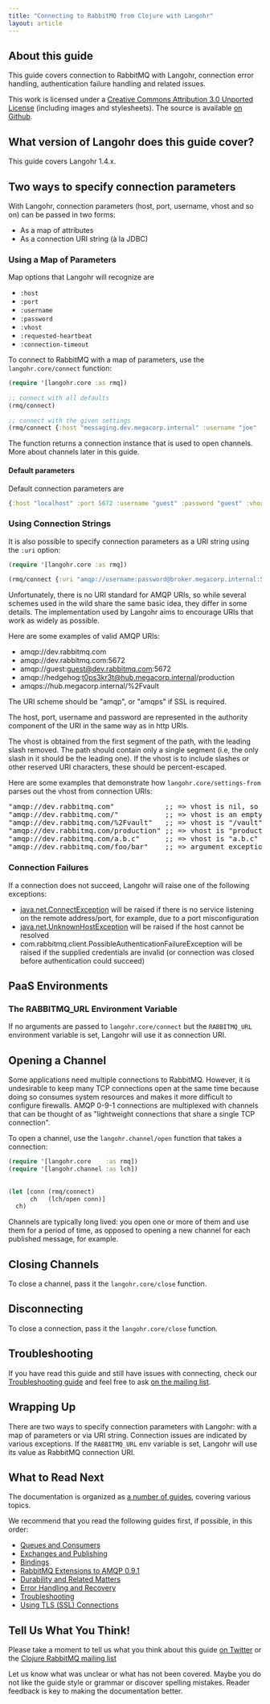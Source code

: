 ```yaml
---
title: "Connecting to RabbitMQ from Clojure with Langohr"
layout: article
---
```


## About this guide

This guide covers connection to RabbitMQ with Langohr, connection error handling, authentication failure handling and related issues.

This work is licensed under a <a rel="license" href="http://creativecommons.org/licenses/by/3.0/">Creative Commons Attribution 3.0 Unported License</a>
(including images and stylesheets). The source is available [on Github](https://github.com/clojurewerkz/langohr.docs).


## What version of Langohr does this guide cover?

This guide covers Langohr 1.4.x.



## Two ways to specify connection parameters

With Langohr, connection parameters (host, port, username, vhost and so on) can be passed in two forms:

 * As a map of attributes
 * As a connection URI string (à la JDBC)


### Using a Map of Parameters

Map options that Langohr will recognize are

 * `:host`
 * `:port`
 * `:username`
 * `:password`
 * `:vhost`
 * `:requested-heartbeat`
 * `:connection-timeout`

To connect to RabbitMQ with a map of parameters, use the `langohr.core/connect` function:

``` clojure
(require '[langohr.core :as rmq])
 
;; connect with all defaults
(rmq/connect)
 
;; connect with the given settings
(rmq/connect {:host "messaging.dev.megacorp.internal" :username "joe" :password "t0ps3krEt"})
```

The function returns a connection instance that is used to open channels. More about channels later in this guide.


#### Default parameters

Default connection parameters are

``` clojure
{:host "localhost" :port 5672 :username "guest" :password "guest" :vhost "/"}
```


### Using Connection Strings

It is also possible to specify connection parameters as a URI string using the `:uri` option:

``` clojure
(require '[langohr.core :as rmq])
 
(rmq/connect {:uri "amqp://username:password@broker.megacorp.internal:5672/development"})
```


Unfortunately, there is no URI standard for AMQP URIs, so while several schemes used in the wild share the same basic idea, they differ in some details.
The implementation used by Langohr aims to encourage URIs that work as widely as possible.

Here are some examples of valid AMQP URIs:

 * amqp://dev.rabbitmq.com
 * amqp://dev.rabbitmq.com:5672
 * amqp://guest:guest@dev.rabbitmq.com:5672
 * amqp://hedgehog:t0ps3kr3t@hub.megacorp.internal/production
 * amqps://hub.megacorp.internal/%2Fvault

The URI scheme should be "amqp", or "amqps" if SSL is required.

The host, port, username and password are represented in the authority component of the URI in the same way as in http URIs.

The vhost is obtained from the first segment of the path, with the leading slash removed.  The path should contain only a single segment (i.e, the only slash in it should be the leading one). If the vhost is to include slashes or other reserved URI characters, these should be percent-escaped.

Here are some examples that demonstrate how `langohr.core/settings-from` parses out the vhost from connection URIs:

<pre>
"amqp://dev.rabbitmq.com"            ;; => vhost is nil, so default ("/") will be used
"amqp://dev.rabbitmq.com/"           ;; => vhost is an empty string
"amqp://dev.rabbitmq.com/%2Fvault"   ;; => vhost is "/vault"
"amqp://dev.rabbitmq.com/production" ;; => vhost is "production"
"amqp://dev.rabbitmq.com/a.b.c"      ;; => vhost is "a.b.c"
"amqp://dev.rabbitmq.com/foo/bar"    ;; => argument exception
</pre>


### Connection Failures

If a connection does not succeed, Langohr will raise one of the following exceptions:

 * [java.net.ConnectException](http://docs.oracle.com/javase/7/docs/api/java/net/ConnectException.html) will be raised if there is no service listening on the remote address/port, for example, due to a port misconfiguration
 * [java.net.UnknownHostException](http://docs.oracle.com/javase/7/docs/api/java/net/UnknownHostException.html) will be raised if the host cannot be resolved
 * com.rabbitmq.client.PossibleAuthenticationFailureException will be raised if the supplied credentials are invalid (or connection was closed before authentication could succeed)


## PaaS Environments

### The RABBITMQ_URL Environment Variable

If no arguments are passed to `langohr.core/connect` but the `RABBITMQ_URL` environment variable is set, Langohr will use it as connection
URI.

## Opening a Channel

Some applications need multiple connections to RabbitMQ. However, it is undesirable to keep many TCP connections open at the same time because
doing so consumes system resources and makes it more difficult to configure firewalls. AMQP 0-9-1 connections are multiplexed with channels that can
be thought of as "lightweight connections that share a single TCP connection".

To open a channel, use the `langohr.channel/open` function that takes a connection:

``` clojure
(require '[langohr.core    :as rmq])
(require '[langohr.channel :as lch])
 
 
(let [conn (rmq/connect)
      ch   (lch/open conn)]
  ch)
```

Channels are typically long lived: you open one or more of them and use them for a period of time, as opposed to opening
a new channel for each published message, for example.


## Closing Channels

To close a channel, pass it the `langohr.core/close` function.


## Disconnecting

To close a connection, pass it the `langohr.core/close` function.


## Troubleshooting

If you have read this guide and still have issues with connecting, check our [Troubleshooting guide](/articles/troubleshooting.html)
and feel free to ask [on the mailing list](https://groups.google.com/forum/#!forum/clojure-rabbitmq).


## Wrapping Up

There are two ways to specify connection parameters with Langohr: with a map of parameters or via URI string.
Connection issues are indicated by various exceptions. If the `RABBITMQ_URL` env variable is set, Langohr
will use its value as RabbitMQ connection URI.


## What to Read Next

The documentation is organized as [a number of guides](/articles/guides.html), covering various topics.

We recommend that you read the following guides first, if possible, in this order:

 * [Queues and Consumers](/articles/queues.html)
 * [Exchanges and Publishing](/articles/exchanges.html)
 * [Bindings](/articles/bindings.html)
 * [RabbitMQ Extensions to AMQP 0.9.1](/articles/rabbitmq_extensions.html)
 * [Durability and Related Matters](/articles/durability.html)
 * [Error Handling and Recovery](/articles/error_handling.html)
 * [Troubleshooting](/articles/troubleshooting.html)
 * [Using TLS (SSL) Connections](/articles/tls.html)



## Tell Us What You Think!

Please take a moment to tell us what you think about this guide [on Twitter](http://twitter.com/clojurewerkz) or the [Clojure RabbitMQ mailing list](https://groups.google.com/forum/#!forum/clojure-rabbitmq)

Let us know what was unclear or what has not been covered. Maybe you do not like the guide style or grammar or discover spelling mistakes. Reader feedback is key to making the documentation better.
